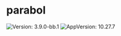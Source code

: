 <!-- Warning: Do not manually edit this file. See notes on gluon + helm-docs at the end of this file for more information. -->
# parabol

![Version: 3.9.0-bb.1](https://img.shields.io/badge/Version-3.9.0--bb.1-informational?style=flat-square) ![AppVersion: 10.27.7](https://img.shields.io/badge/AppVersion-10.27.7-informational?style=flat-square)
